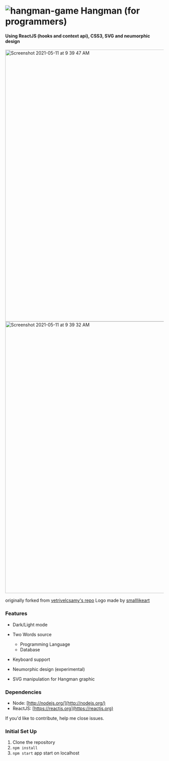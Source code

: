 #  ![hangman-game](https://user-images.githubusercontent.com/11829883/117690634-b012b380-b1d8-11eb-8db1-268afd1e6dee.png) Hangman (for programmers)
 #### Using ReactJS (hooks and context api), CSS3, SVG and neumorphic design
 <img width="860" alt="Screenshot 2021-05-11 at 9 39 47 AM" src="https://user-images.githubusercontent.com/11829883/117757013-dec27580-b23c-11eb-96e0-ea29b9e89a97.png">
<img width="860" alt="Screenshot 2021-05-11 at 9 39 32 AM" src="https://user-images.githubusercontent.com/11829883/117757004-da965800-b23c-11eb-9911-d53b2b972c20.png">

originally forked from [vetrivelcsamy's repo](https://github.com/vetrivelcsamy/reactjs-hangman "vetrivelcsamy")
 Logo made by [smalllikeart](https://www.flaticon.com/authors/smalllikeart "smalllikeart")
 
 ### Features
 - Dark/Light mode
 - Two Words source
     - Programming Language
     - Database

- Keyboard support
- Neumorphic design (experimental)
- SVG manipulation for Hangman graphic

 ### Dependencies

  - Node: [http://nodejs.org/](http://nodejs.org/)
  - ReactJS: [https://reactjs.org](https://reactjs.org)

If you'd like to contribute, help me close issues.

### Initial Set Up

1. Clone the repository
2. `npm install`
3. `npm start` app start on localhost
